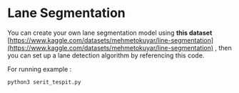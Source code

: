 # Lane Segmentation
 
 You can create your own lane segmentation model using **this dataset** [https://www.kaggle.com/datasets/mehmetokuyar/line-segmentation](https://www.kaggle.com/datasets/mehmetokuyar/line-segmentation) , then you can set up a lane detection algorithm by referencing this code.
 
 For running example :
~~~~
python3 serit_tespit.py 
~~~~~~~~~
